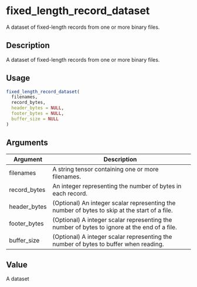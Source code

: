 # fixed_length_record_dataset


A dataset of fixed-length records from one or more binary files.




## Description

A dataset of fixed-length records from one or more binary files.





## Usage
```r
fixed_length_record_dataset(
  filenames,
  record_bytes,
  header_bytes = NULL,
  footer_bytes = NULL,
  buffer_size = NULL
)
```




## Arguments


Argument      |Description
------------- |----------------
filenames | A string tensor containing one or more filenames.
record_bytes | An integer representing the number of bytes in each record.
header_bytes | (Optional) An integer scalar representing the number of bytes to skip at the start of a file.
footer_bytes | (Optional) A integer scalar representing the number of bytes to ignore at the end of a file.
buffer_size | (Optional) A integer scalar representing the number of bytes to buffer when reading.





## Value

A dataset





